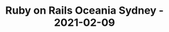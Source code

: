 ---
layout: post
title: Ruby on Rails Oceania Sydney - 2021-02-09
datetime: 2021-02-09 18:00:00.000000000 -05:00
url: https://www.meetup.com/Ruby-On-Rails-Oceania-Sydney/events/hlnmbsyccdbmb/
---